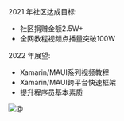 2021 年社区达成目标:
- 社区捐赠金额2.5W+
- 全网教程视频点播量突破100W

2022 年展望:
- Xamarin/MAUI系列视频教程
- Xamarin/MAUI跨平台快速框架
- 提升程序员基本素质
  
![@](https://github-readme-stats.vercel.app/api?username=henjigg&show_icons=true)
